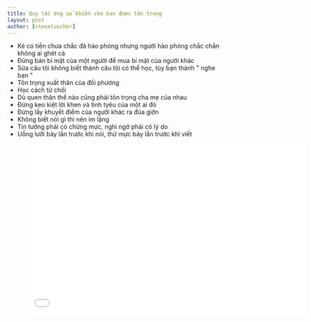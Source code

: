 ```yaml
---
title: Quy tắc ứng xử khiến cho bạn được tôn trọng
layout: post
author: [steveluscher]
---
```


- Kẻ có tiền chưa chắc đã hào phóng nhưng người hào phóng chắc chắn không ai ghét cả
- Đừng bán bí mật của một người để mua bí mật của người khác
- Sửa câu tôi không biết thành câu tôi có thể học, tùy bạn thành "  nghe bạn "
- Tôn trọng xuất thân của đối phương
- Học cách từ chối
- Dù quen thân thế nào cũng phải tôn trọng cha mẹ của nhau
- Đừng keo kiệt lời khen và tình tyêu của một ai đó
- Đừng lấy khuyết điểm của người khác ra đùa giỡn
- Không biết nói gì thì nên im lặng
- Tin tưởng phải có chừng mực, nghi ngờ phải có lý do
- Uống lưỡi bảy lần trước khi nói, thử mực bảy lần trước khi viết


<figure><iframe width="650" height="400" src="//www.youtube-nocookie.com/embed/9X5rPerYv_M" frameborder="0" allowfullscreen></iframe></figure>